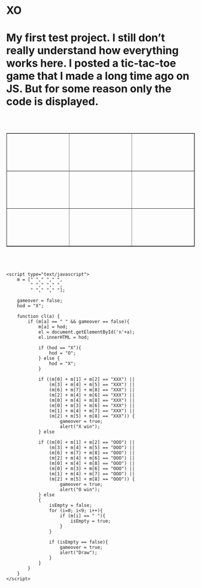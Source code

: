 # XO
# My first test project. I still don’t really understand how everything works here. I posted a tic-tac-toe game that I made a long time ago on JS. But for some reason only the code is displayed.
<html>
<head>
	<meta name="viewport" content="width=device-width, initial-scale=1">
	<title></title>
	<style type="text/css">
		td{
			width: 100px;
			height: 100px;
		}
		table{
			text-align: center;
			font-family: "Comic Sans MS";
			font-size: 50pt;
		}
	</style>
</head>
<body>
	<table border="1">
		<tr>
			<td id="n0" onclick="cl(0);"></td>
			<td id="n1" onclick="cl(1);"></td>
			<td id="n2" onclick="cl(2);"></td>
		</tr>
		<tr>
			<td id="n3" onclick="cl(3);"></td>
			<td id="n4" onclick="cl(4);"></td>
			<td id="n5" onclick="cl(5);"></td>
		</tr>
		<tr>
			<td id="n6" onclick="cl(6);"></td>
			<td id="n7" onclick="cl(7);"></td>
			<td id="n8" onclick="cl(8);"></td>
		</tr>
	</table>

	<script type="text/javascript">
		m = [" "," "," ",
			 " "," "," ",
			 " "," "," "];

		gameover = false;
		hod = "X";

		function cl(a) {
			if (m[a] == " " && gameover == false){
				m[a] = hod;
				el = document.getElementById('n'+a);
				el.innerHTML = hod;

				if (hod == "X"){
					hod = "O";
				} else {
					hod = "X";
				}

				if ((m[0] + m[1] + m[2] == "XXX") ||
			   		(m[3] + m[4] + m[5] == "XXX") ||
			   		(m[6] + m[7] + m[8] == "XXX") ||
			   		(m[2] + m[4] + m[6] == "XXX") ||
			   		(m[0] + m[4] + m[8] == "XXX") ||
			   		(m[0] + m[3] + m[6] == "XXX") ||
			   		(m[1] + m[4] + m[7] == "XXX") ||
			   		(m[2] + m[5] + m[8] == "XXX")) {
			   			gameover = true;
			   			alert("X win");
				} else

				if ((m[0] + m[1] + m[2] == "OOO") ||
			   		(m[3] + m[4] + m[5] == "OOO") ||
			   		(m[6] + m[7] + m[8] == "OOO") ||
			   		(m[2] + m[4] + m[6] == "OOO") ||
			   		(m[0] + m[4] + m[8] == "OOO") ||
			   		(m[0] + m[3] + m[6] == "OOO") ||
			   		(m[1] + m[4] + m[7] == "OOO") ||
			   		(m[2] + m[5] + m[8] == "OOO")) {
			   			gameover = true;
			   			alert("O win");
				} else
				{
					isEmpty = false;
					for (i=0; i<9; i++){
						if (m[i] == " "){
							isEmpty = true;
						}
					}

					if (isEmpty == false){
						gameover = true;
			   			alert("Draw");
					}
				}
			}
		}
	</script>
</body>
</html>

